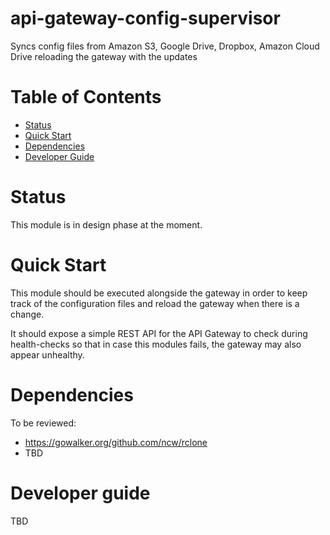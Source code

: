 # api-gateway-config-supervisor
Syncs config files from Amazon S3, Google Drive, Dropbox, Amazon Cloud Drive reloading the gateway with the updates

Table of Contents
=================

* [Status](#status)
* [Quick Start](#quick-start)
* [Dependencies](#dependencies)
* [Developer Guide](#developer-guide)

Status
======
This module is in design phase at the moment.

Quick Start
============
This module should be executed alongside the gateway in order to keep track of the configuration files and reload the gateway when there is a change.

It should expose a simple REST API for the API Gateway to check during health-checks so that in case this modules fails, the gateway may also appear unhealthy. 

Dependencies
============
To be reviewed:
* https://gowalker.org/github.com/ncw/rclone
* TBD

Developer guide
===============
TBD

